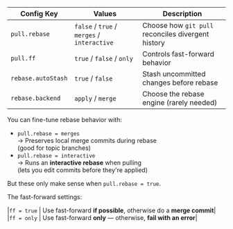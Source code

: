 |Config Key|Values|Description|
|---|---|---|
|`pull.rebase`|`false` / `true` / `merges` / `interactive`|Choose how `git pull` reconciles divergent history|
|`pull.ff`|`true` / `false` / `only`|Controls fast-forward behavior|
|`rebase.autoStash`|`true` / `false`|Stash uncommitted changes before rebase|
|`rebase.backend`|`apply` / `merge`|Choose the rebase engine (rarely needed)|
You can fine-tune rebase behavior with:
- `pull.rebase = merges`  
    → Preserves local merge commits during rebase  
    (good for topic branches)
- `pull.rebase = interactive`  
    → Runs an **interactive rebase** when pulling  
    (lets you edit commits before they're applied)
    
But these only make sense when `pull.rebase = true`.

The fast-forward settings:

|`ff = true` | Use fast-forward **if possible**, otherwise do a **merge commit**|
|`ff = only` | Use fast-forward **only** — otherwise, **fail with an error**|